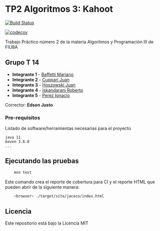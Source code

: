 
# TP2 Algoritmos 3: Kahoot

[![Build Status](https://travis-ci.org/fiuba/algo3_proyecto_base_tp2.svg?branch=master)](https://travis-ci.org/fiuba/algo3_proyecto_base_tp2)

[![codecov](https://codecov.io/gh/fiuba/algo3_proyecto_base_tp2/branch/master/graph/badge.svg)](https://codecov.io/gh/fiuba/algo3_proyecto_base_tp2)

Trabajo Práctico número 2 de la materia Algoritmos y Programación III de FIUBA

## Grupo T 14

* **Integrante 1** - [Baffetti Mariano](https://github.com/marianobaffetti)
* **Integrante 2** - [Cuppari Juan](https://github.com/juampaCuppari)
* **Integrante 3** - [Hoszowski Juan](https://github.com/Juanhosz)
* **Integrante 4** - [Iskandarani Roberto](https://github.com/Robert-Iskandarani)
* **Integrante 5** - [Perez Ignacio](https://github.com/NachitoPerez)

Corrector: **Edson Justo**

### Pre-requisitos

Listado de software/herramientas necesarias para el proyecto

```
java 11
maven 3.6.0
...
```

## Ejecutando las pruebas

```bash
    mvn test
```


Este comando crea el reporte de cobertura para CI y el reporte HTML que pueden abrir de la siguiente manera:

```bash
    <browser> ./target/site/jacoco/index.html
```

## Licencia

Este repositorio está bajo la Licencia MIT
